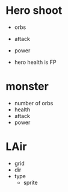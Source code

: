 # Hero shoot
* orbs
* attack 
* power

* hero health is FP

# monster
* number of orbs
* health
* attack 
* power

# LAir
* grid
* dir
* type
    * sprite